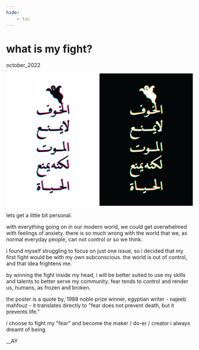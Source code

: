 ```yaml
---
hide:
    - toc
---
```


# what is my fight?
october_2022

![](../images/02_AOWS/221004_WIYF.png)

lets get a little bit personal.

with everything going on in our modern world, we could get overwhelmed with feelings of anxiety. there is so much wrong with the world that we, as normal everyday people, can not control or so we think.

i found myself struggling to focus on just one issue, so i decided that my first fight would be with my own subconscious. the world is out of control, and that idea frightens me.

by winning the fight inside my head, i will be better suited to use my skills and talents to better serve my community. fear tends to control and render us, humans, as frozen and broken.

the poster is a quote by, 1988 noble prize winner, egyptian writer - najeeb mahfouz - it translates directly to "fear does not prevent death, but it prevents life."

i choose to fight my "fear" and become the maker / do-er / creator i always dreamt of being.

__AY
